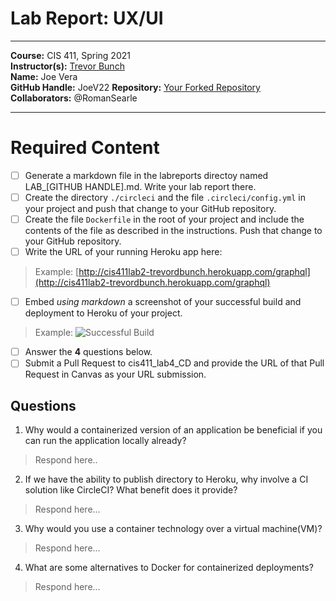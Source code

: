 # Lab Report: UX/UI
___
**Course:** CIS 411, Spring 2021  
**Instructor(s):** [Trevor Bunch](https://github.com/trevordbunch)  
**Name:** Joe Vera  
**GitHub Handle:** JoeV22 
**Repository:** [Your Forked Repository](https://github.com/JoeV22/cis411_lab4_CD)  
**Collaborators:** @RomanSearle
___

# Required Content

- [ ] Generate a markdown file in the labreports directoy named LAB_[GITHUB HANDLE].md. Write your lab report there.
- [ ] Create the directory ```./circleci``` and the file ```.circleci/config.yml``` in your project and push that change to your GitHub repository.
- [ ] Create the file ```Dockerfile``` in the root of your project and include the contents of the file as described in the instructions. Push that change to your GitHub repository.
- [ ] Write the URL of your running Heroku app here:  
> Example: [http://cis411lab2-trevordbunch.herokuapp.com/graphql](http://cis411lab2-trevordbunch.herokuapp.com/graphql)
- [ ] Embed _using markdown_ a screenshot of your successful build and deployment to Heroku of your project.  
> Example: ![Successful Build](../ex/trevordbunch_lab2_01.png)
- [ ] Answer the **4** questions below.
- [ ] Submit a Pull Request to cis411_lab4_CD and provide the URL of that Pull Request in Canvas as your URL submission.

## Questions
1. Why would a containerized version of an application be beneficial if you can run the application locally already?
> Respond here..
2. If we have the ability to publish directory to Heroku, why involve a CI solution like CircleCI? What benefit does it provide?
> Respond here...
3. Why would you use a container technology over a virtual machine(VM)?
> Respond here...
4. What are some alternatives to Docker for containerized deployments?
> Respond here...